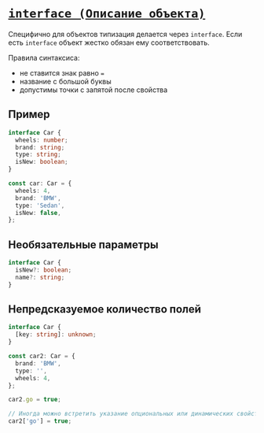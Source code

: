 # [`interface (Описание объекта)`](../index.md)

Специфично для объектов типизация делается через `interface`. Если есть `interface` объект жестко обязан ему соответствовать.

Правила синтаксиса:

- не ставится знак равно `=`
- название с большой буквы
- допустимы точки с запятой после свойства

## Пример

```ts
interface Car {
  wheels: number;
  brand: string;
  type: string;
  isNew: boolean;
}

const car: Car = {
  wheels: 4,
  brand: 'BMW',
  type: 'Sedan',
  isNew: false,
};
```

## Необязательные параметры

```ts
interface Car {
  isNew?: boolean;
  name?: string;
}
```

## Непредсказуемое количество полей

```ts
interface Car {
  [key: string]: unknown;
}

const car2: Car = {
  brand: 'BMW',
  type: '',
  wheels: 4,
};

car2.go = true;

// Иногда можно встретить указание опциональных или динамических свойств в скобках для отличия.
car2['go'] = true;
```
